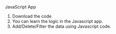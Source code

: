 JavaScript App
1. Download the code 
2. You can learn the logic in the Javascript app.
3. Add/Delete/Filter the data using Javascript code.

